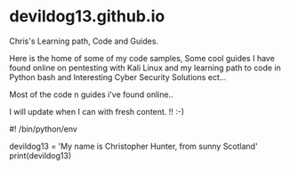 # devildog13.github.io

 Chris's Learning path, Code and Guides. 

Here is the home of some of my code samples, Some cool guides I have found online on 
pentesting with Kali Linux and my learning path to code in Python
bash and Interesting Cyber Security Solutions ect...

Most of the code n guides i've found online..

I will update when I can with fresh content. !! :-) 


#! /bin/python/env

devildog13 = 'My name is Christopher Hunter, from sunny Scotland'
print(devildog13)
